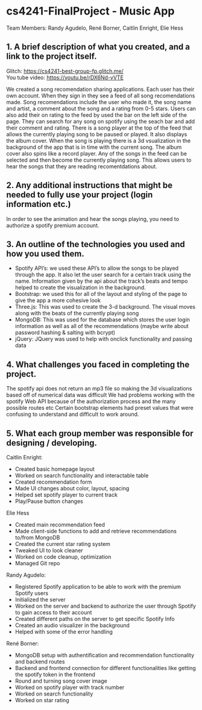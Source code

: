 # cs4241-FinalProject - Music App
Team Members: Randy Agudelo, René Borner, Caitlin Enright, Elie Hess

## 1. A brief description of what you created, and a link to the project itself.

Glitch: https://cs4241-best-group-fp.glitch.me/ <br>
You tube video: https://youtu.be/rDX6Nd-vVTE <br>

We created a song recomendation sharing applications. Each user has their own account. When they sign in they see a feed of all song recomendations made. Song recomendations include the user who made it, the song name and artist, a comment about the song and a rating from 0-5 stars. Users can also add their on rating to the feed by used the bar on the left side of the page. They can search for any song on spotify using the seach bar and add their comment and rating. There is a song player at the top of the feed that allows the currently playing song to be paused or played. It also displays the album cover. When the song is playing there is a 3d vsualization in the background of the app that is in time with the current song. The album cover also spins like a record player. Any of the songs in the feed can be selected and then become the currently playing song. This allows users to hear the songs that they are reading recomentdations about.

## 2. Any additional instructions that might be needed to fully use your project (login information etc.)
In order to see the animation and hear the songs playing, you need to authorize a spotify premium account. 


## 3. An outline of the technologies you used and how you used them.
- Spotify API’s: we used these API’s to allow the songs to be played through the app. It also let the user search for a certain track using the name. Information given by the api about the track’s beats and tempo helped to create the visualization in the background.
- Bootstrap: we used this for all of the layout and styling of the page to give the app a more cohesive look
- Three.js: This was used to create the 3-d background. The visual moves along with the beats of the currently playing song
- MongoDB: This was used for the database which stores the user login information as well as all of the recommendations (maybe write about password hashing & salting with bcrypt)
- jQuery: JQuery was used to help with onclick functionality and passing data

## 4. What challenges you faced in completing the project.
The spotify api does not return an mp3 file so making the 3d visualizations based off of numerical data was difficult
We had problems working with the spotify Web API because of the authorization process and the many possible routes etc
Certain bootstrap elements had preset values that were confusing to understand and difficult to work around.

## 5. What each group member was responsible for designing / developing.

Caitlin Enright:
- Created basic homepage layout
- Worked on search functionality and interactable table
- Created recommendation form
- Made UI changes about color, layout, spacing
- Helped set spotify player to current track
- Play/Pause button changes

Elie Hess
- Created main recommendation feed
- Made client-side functions to add and retrieve recommendations to/from MongoDB
- Created the current star rating system
- Tweaked UI to look cleaner
- Worked on code cleanup, optimization
- Managed Git repo

Randy Agudelo:
- Registered Spotify application to be able to work with the premium Spotify users
- Initialized the server 
- Worked on the server and backend to authorize the user through Spotify to gain access to their account
- Created different paths on the server to get specific Spotify Info
- Created an audio visualizer in the background 
- Helped with some of the error handling 
 
René Borner:
- MongoDB setup with authentification and recommendation functionality and backend routes
- Backend and frontend connection for different functionalities like getting the spotify token in the frontend
- Round and turning song cover image
- Worked on spotify player with track number
- Worked on search functionality
- Worked on star rating

 
